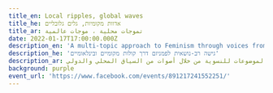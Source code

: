 ```yaml
---
title_en: Local ripples, global waves
title_he: אדוות מקומיות, גלים גלובליים
title_ar: تموجات محلية ، موجات عالمية
date: 2022-01-17T17:00:00.000Z
description_en: 'A multi-topic approach to Feminism through voices from the local and international context.'
description_he: 'גישה רב-נושאית לפמניזם דרך קולות מקומיים ובינלאומיים'
description_ar: نهج متعدد الموضوعات للنسوية من خلال أصوات من السياق المحلي والدولي
background: purple
event_url: 'https://www.facebook.com/events/891217241552251/'
---
```

